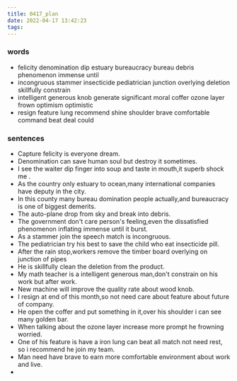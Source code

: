 ```yaml
---
title: 0417_plan
date: 2022-04-17 13:42:23
tags:
---
```

### words
- felicity denomination dip estuary bureaucracy bureau debris phenomenon immense  until
- incongruous stammer insecticide pediatrician junction overlying deletion skillfully constrain
- intelligent generous knob generate significant moral coffer ozone layer frown optimism optimistic
- resign feature lung recommend shine shoulder brave comfortable command beat deal could
### sentences
- Capture felicity is everyone dream.
- Denomination can save human soul but destroy it sometimes.
- I see the waiter dip finger into soup and taste in mouth,it superb shock me .
- As the country only estuary to ocean,many international companies have deputy in the city.
- In this county many bureau domination people actually,and bureaucracy is one of biggest demerits.
- The auto-plane drop from sky and break into debris.
- The government don't care person's feeling,even the dissatisfied phenomenon inflating immense until it burst.
- As a stammer join the speech match is incongruous.
- The pediatrician try his best to save the child who eat insecticide pill.
- After the rain stop,workers remove the timber board overlying on junction of pipes
- He is skillfully clean the deletion from the product.
- My math teacher is a intelligent generous man,don't constrain on his work but after work.
- New machine will improve the quality rate about wood knob.
- I resign at end of this month,so not need care about feature about future of company.
- He open the coffer and put something in it,over his shoulder i can see many golden bar.
- When talking about the ozone layer increase more prompt he frowning worried.
- One of his feature is have a iron lung can beat all match not need rest, so i recommend he join my team.
- Man need have brave to earn more comfortable environment about work and live.
- 